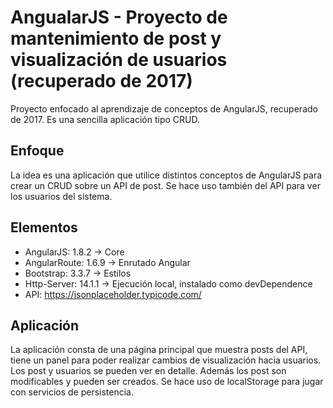 # AngualarJS - Proyecto de mantenimiento de post y visualización de usuarios (recuperado de 2017)
Proyecto enfocado al aprendizaje de conceptos de AngularJS, recuperado de 2017. Es una sencilla aplicación tipo CRUD.

## Enfoque
La idea es una aplicación que utilice distintos conceptos de AngularJS para crear un CRUD sobre un API de post. Se hace uso también del API para ver los usuarios del sistema.

## Elementos
- AngularJS: 1.8.2 -> Core
- AngularRoute: 1.6.9 -> Enrutado Angular
- Bootstrap: 3.3.7 -> Estilos
- Http-Server: 14.1.1 -> Ejecución local, instalado como devDependence
- API: https://jsonplaceholder.typicode.com/

## Aplicación
La aplicación consta de una página principal que muestra posts del API, tiene un panel para poder realizar cambios de visualización hacia usuarios. Los post y usuarios se pueden ver en detalle. Además los post son modificables y pueden ser creados. Se hace uso de localStorage para jugar con servicios de persistencia.

